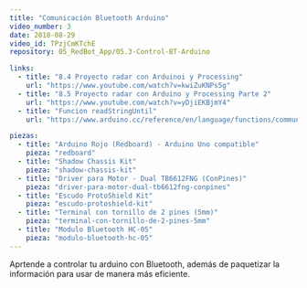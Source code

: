 ```yaml
---
title: "Comunicación Bluetooth Arduino"
video_number: 3
date: 2018-08-29
video_id: TPzjCmKTchE
repository: 05_RedBot_App/05.3-Control-BT-Arduino

links:
  - title: "8.4 Proyecto radar con Arduinoi y Processing"
    url: "https://www.youtube.com/watch?v=kwiZuKNPs5g"
  - title: "8.5 Proyecto radar con Arduino y Processing Parte 2"
    url: "https://www.youtube.com/watch?v=yDjiEKBjmY4"
  - title: "Funcion readStringUntil"
    url: "https://www.arduino.cc/reference/en/language/functions/communication/serial/readstringuntil/"

piezas:
  - title: "Arduino Rojo (Redboard) - Arduino Uno compatible"
    pieza: "redboard"
  - title: "Shadow Chassis Kit"
    pieza: "shadow-chassis-kit"
  - title: "Driver para Motor - Dual TB6612FNG (ConPines)"
    pieza: "driver-para-motor-dual-tb6612fng-conpines"
  - title: "Escudo ProtoShield Kit"
    pieza: "escudo-protoshield-kit"
  - title: "Terminal con tornillo de 2 pines (5mm)"
    pieza: "terminal-con-tornillo-de-2-pines-5mm"
  - title: "Modulo Bluetooth HC-05"
    pieza: "modulo-bluetooth-hc-05"
---
```


Aprtende a controlar tu arduino con Bluetooth, además de paquetizar la información para usar de manera más eficiente.
